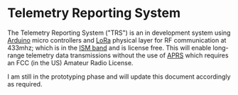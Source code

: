 # Telemetry Reporting System
The Telemetry Reporting System ("TRS") is an in development system using [Arduino](https://www.arduino.cc/) micro controllers and [LoRa](https://en.wikipedia.org/wiki/LoRa) physical layer for RF communication at 433mhz; which is in the [ISM band](https://en.wikipedia.org/wiki/ISM_band) and is license free. This will enable long-range telemetry data transmissions without the use of [APRS](https://en.wikipedia.org/wiki/Automatic_Packet_Reporting_System) which requires an FCC (in the US) Amateur Radio License.

I am still in the prototyping phase and will update this document accordingly as required.
